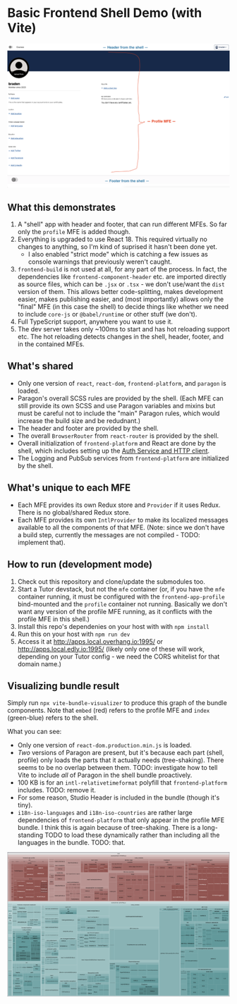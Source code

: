 # Basic Frontend Shell Demo (with Vite)

![Screenshot](./screenshot.png)


## What this demonstrates

1. A "shell" app with header and footer, that can run different MFEs. So far only the `profile` MFE is added though.
2. Everything is upgraded to use React 18. This required virtually no changes to anything, so I'm kind of suprised it
   hasn't been done yet.
   * I also enabled "strict mode" which is catching a few issues as console warnings that previously weren't caught.
2. `frontend-build` is not used at all, for any part of the process. In fact, the dependencies like
   `frontend-component-header` etc. are imported directly as source files, which can be `.jsx` or `.tsx` - we don't
   use/want the `dist` version of them. This allows better code-splitting, makes development easier, makes publishing
   easier, and (most importantly) allows only the "final" MFE (in this case the shell) to decide things like whether we
   need to include `core-js` or `@babel/runtime` or other stuff (we don't).
3. Full TypeScript support, anywhere you want to use it.
4. The dev server takes only ~100ms to start and has hot reloading support etc. The hot reloading detects changes in the
   shell, header, footer, and in the contained MFEs.

## What's shared

* Only one version of `react`, `react-dom`, `frontend-platform`, and `paragon` is loaded.
* Paragon's overall SCSS rules are provided by the shell. (Each MFE can still provide its own SCSS and use Paragon
  variables and mixins but must be careful not to include the "main" Paragon rules, which would increase the build
  size and be redudnant.)
* The header and footer are provided by the shell.
* The overall `BrowserRouter` from `react-router` is provided by the shell.
* Overall initialization of `frontend-platform` and React are done by the shell, which includes setting up the
  [Auth Service and HTTP client](https://openedx.github.io/frontend-platform/module-Auth.html).
* The Logging and PubSub services from `frontend-platform` are initialized by the shell.

## What's unique to each MFE

* Each MFE provides its own Redux store and `Provider` if it uses Redux. There is no global/shared Redux store.
* Each MFE provides its own `IntlProvider` to make its localized messages available to all the components of that MFE.
  (Note: since we don't have a build step, currently the messages are not compiled - TODO: implement that).

## How to run (development mode)

1. Check out this repository and clone/update the submodules too.
2. Start a Tutor devstack, but not the `mfe` container (or, if you have the `mfe` container running, it must be
   configured with the `frontend-app-profile` bind-mounted and the `profile` container not running. Basically we don't
   want any version of the profile MFE running, as it conflicts with the profile MFE in this shell.)
3. Install this repo's dependenies on your host with with `npm install`
4. Run this on your host with `npm run dev`
5. Access it at http://apps.local.overhang.io:1995/ or http://apps.local.edly.io:1995/ (likely only one of these will
   work, depending on your Tutor config - we need the CORS whitelist for that domain name.)

## Visualizing bundle result

Simply run `npx vite-bundle-visualizer` to produce this graph of the bundle components. Note that `embed` (red) refers
to the profile MFE and `index` (green-blue) refers to the shell.

What you can see:
* Only one version of `react-dom.production.min.js` is loaded.
* _Two_ versions of Paragon are present, but it's because each part (shell, profile) only loads the parts that it
  actually needs (tree-shaking). There seems to be no overlap between them.
  TODO: investigate how to tell Vite to include _all_ of Paragon in the shell bundle proactively.
* 100 KB is for an `intl-relativetimeformat` polyfill that `frontend-platform` includes. TODO: remove it.
* For some reason, Studio Header is included in the bundle (though it's tiny).
* `i18n-iso-languages` and `i18n-iso-countries` are rather large dependencies of `frontend-platform` that only appear
  in the profile MFE bundle. I think this is again because of tree-shaking. There is a long-standing TODO to load these
  dynamically rather than including all the languages in the bundle. TODO: that.

![Visualization of bundle components](./readme-bundles.png)
